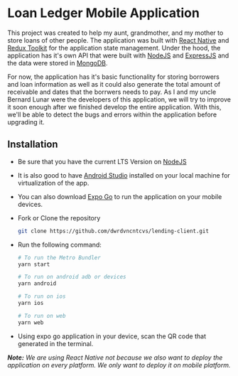# Loan Ledger Mobile Application

This project was created to help my aunt, grandmother, and my mother to store loans of other people. The application was built with [React Native](https://reactnative.dev/) and [Redux Toolkit]() for the application state management. Under the hood, the application has it's own API that were built with [NodeJS](https://nodejs.org/) and [ExpressJS](https://expressjs.com/) and the data were stored in [MongoDB](https://www.mongodb.com/).

For now, the application has it's basic functionality for storing borrowers and loan information as well as it could also generate the total amount of receivable and dates that the borrwers needs to pay. As I and my uncle Bernard Lunar were the developers of this application, we will try to improve it soon enough after we finished develop the entire application. With this, we'll be able to detect the bugs and errors within the application before upgrading it.

## Installation

- Be sure that you have the current LTS Version on [NodeJS](https://nodejs.org/)

- It is also good to have [Android Studio](https://developer.android.com/studio) installed on your local machine for virtualization of the app.

- You can also download [Expo Go](https://expo.dev/client) to run the application on your mobile devices.

- Fork or Clone the repository
  ```bash
  git clone https://github.com/dwrdvncntcvs/lending-client.git
  ```
- Run the following command:

  ```bash
  # To run the Metro Bundler
  yarn start

  # To run on android adb or devices
  yarn android

  # To run on ios
  yarn ios

  # To run on web
  yarn web
  ```

- Using expo go application in your device, scan the QR code that generated in the terminal.

<i><b>Note:</b> We are using React Native not because we also want to deploy the application on every platform. We only want to deploy it on mobile platform.</i>
